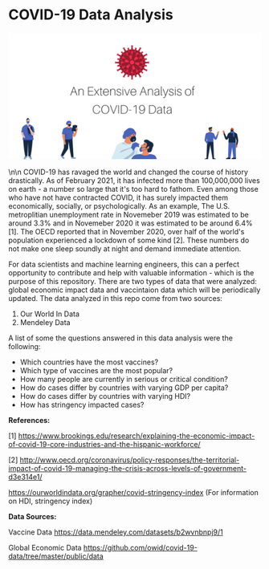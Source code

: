 # COVID-19 Data Analysis

![Screenshot](Covid19_Header.png)


\n\n
COVID-19 has ravaged the world and changed the course of history drastically. As of February 2021, it has infected more than 100,000,000 lives on earth - a number so large that it's too hard to fathom. Even among those who have not have contracted COVID, it has surely impacted them economically, socially, or psychologically. As an example, The U.S. metroplitian unemployment rate in Novemeber 2019 was estimated to be around 3.3% and in Novemeber 2020 it was estimated to be around 6.4% [1]. The OECD reported that in November 2020, over half of the world's population experienced a lockdown of some kind [2]. These numbers do not make one sleep soundly at night and demand immediate attention.


For data scientists and machine learning engineers, this can a perfect opportunity to contribute and help with valuable information - which is the purpose of this repository. There are two types of data that were analyzed: global economic impact data and vaccintaion data which will be periodically updated. The data analyzed in this repo come from two sources:

1. Our World In Data
2. Mendeley Data


A list of some the questions answered in this data analysis were the following:
- Which countries have the most vaccines?
- Which type of vaccines are the most popular?
- How many people are currently in serious or critical condition?
- How do cases differ by countries with varying GDP per capita?
- How do cases differ by countries with varying HDI?
- How has stringency impacted cases?



**References:**

[1] https://www.brookings.edu/research/explaining-the-economic-impact-of-covid-19-core-industries-and-the-hispanic-workforce/

[2] http://www.oecd.org/coronavirus/policy-responses/the-territorial-impact-of-covid-19-managing-the-crisis-across-levels-of-government-d3e314e1/

https://ourworldindata.org/grapher/covid-stringency-index (For information on HDI, stringency index)

**Data Sources:**

Vaccine Data
https://data.mendeley.com/datasets/b2wvnbnpj9/1

Global Economic Data
https://github.com/owid/covid-19-data/tree/master/public/data

